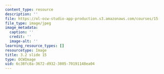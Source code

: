 ```yaml
---
content_type: resource
description: ''
file: https://ol-ocw-studio-app-production.s3.amazonaws.com/courses/15-s21-nuts-and-bolts-of-business-plans-january-iap-2014/6c38fc8a3672d932380570191148ea04_Slide15.JPG
file_type: image/jpeg
image_metadata:
  caption: ''
  credit: ''
  image-alt: ''
learning_resource_types: []
resourcetype: Image
title: 3.2 slide 15
type: OCWImage
uid: 6c38fc8a-3672-d932-3805-70191148ea04
---
```

